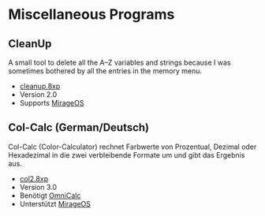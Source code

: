 # Miscellaneous Programs

## CleanUp

A small tool to delete all the A–Z variables and strings because I was sometimes
bothered by all the entries in the memory menu.

* [cleanup.8xp](./cleanup.8xp)
* Version 2.0
* Supports [MirageOS]

## Col-Calc (German/Deutsch)

Col-Calc (Color-Calculator) rechnet Farbwerte von Prozentual, Dezimal oder
Hexadezimal in die zwei verbleibende Formate um und gibt das Ergebnis aus.

* [col2.8xp](./col2.8xp)
* Version 3.0
* Benötigt [OmniCalc]
* Unterstützt [MirageOS]

[MirageOS]: http://www.detachedsolutions.com/
[OmniCalc]: http://www.detachedsolutions.com/
